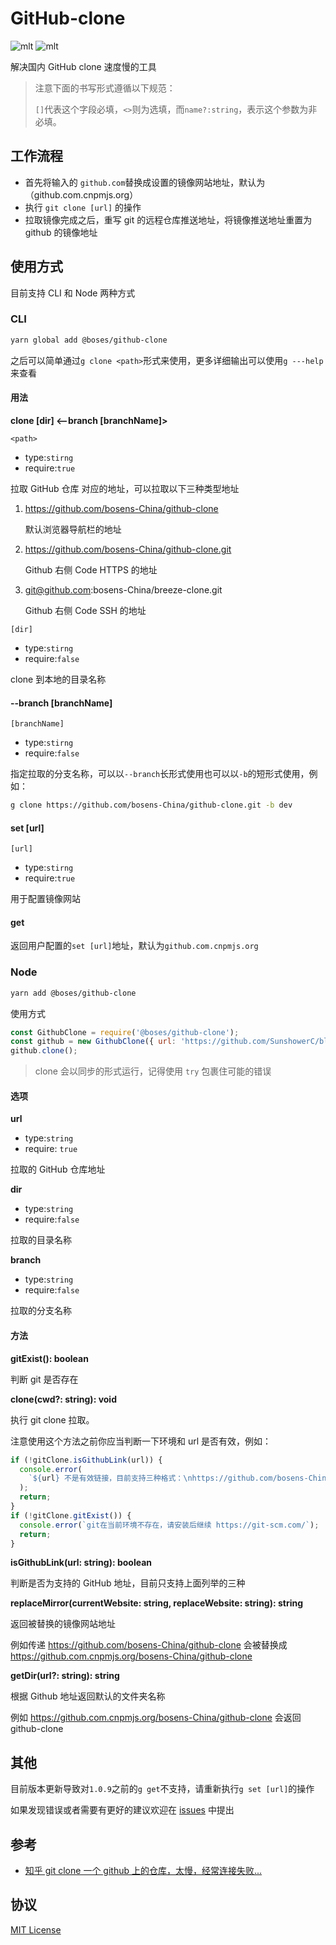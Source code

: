 # GitHub-clone

![mlt](https://img.shields.io/badge/License-MIT-brightgreen) ![mlt](https://img.shields.io/badge/npm-1.1.1-brightgreen)

解决国内 GitHub clone 速度慢的工具

> 注意下面的书写形式遵循以下规范：
>
> `[]`代表这个字段必填，`<>`则为选填，而`name?:string`，表示这个参数为非必填。

## 工作流程

- 首先将输入的 `github.com`替换成设置的镜像网站地址，默认为（github.com.cnpmjs.org）
- 执行 `git clone [url]` 的操作
- 拉取镜像完成之后，重写 git 的远程仓库推送地址，将镜像推送地址重置为 github 的镜像地址

## 使用方式

目前支持 CLI 和 Node 两种方式

### CLI

```sh
yarn global add @boses/github-clone
```

之后可以简单通过`g clone <path>`形式来使用，更多详细输出可以使用`g ---help`来查看

#### 用法

**clone <path> [dir] <--branch [branchName]>**

`<path>`

- type:`stirng`
- require:`true`

拉取 GitHub 仓库 对应的地址，可以拉取以下三种类型地址

1. https://github.com/bosens-China/github-clone

   默认浏览器导航栏的地址

2. https://github.com/bosens-China/github-clone.git

   Github 右侧 Code HTTPS 的地址

3. git@github.com:bosens-China/breeze-clone.git

   Github 右侧 Code SSH 的地址

`[dir]`

- type:`stirng`
- require:`false`

clone 到本地的目录名称

#### --branch [branchName]

`[branchName]`

- type:`stirng`
- require:`false`

指定拉取的分支名称，可以以`--branch`长形式使用也可以以`-b`的短形式使用，例如：

```sh
g clone https://github.com/bosens-China/github-clone.git -b dev
```

#### set [url]

`[url]`

- type:`stirng`
- require:`true`

用于配置镜像网站

#### get

返回用户配置的`set [url]`地址，默认为`github.com.cnpmjs.org`

### Node

```sh
yarn add @boses/github-clone
```

使用方式

```js
const GithubClone = require('@boses/github-clone');
const github = new GithubClone({ url: 'https://github.com/SunshowerC/blog' });
github.clone();
```

> clone 会以同步的形式运行，记得使用 `try` 包裹住可能的错误

#### 选项

**url**

- type:`string`
- require: `true`

拉取的 GitHub 仓库地址

**dir**

- type:`string`
- require:`false`

拉取的目录名称

**branch**

- type:`string`
- require:`false`

拉取的分支名称

#### 方法

**gitExist(): boolean**

判断 git 是否存在

**clone(cwd?: string): void**

执行 git clone 拉取。

注意使用这个方法之前你应当判断一下环境和 url 是否有效，例如：

```js
if (!gitClone.isGithubLink(url)) {
  console.error(
    `${url} 不是有效链接，目前支持三种格式：\nhttps://github.com/bosens-China/github-clone\nhttps://github.com/bosens-China/github-clone.git\ngit@github.com:bosens-China/breeze-clone.git`,
  );
  return;
}
if (!gitClone.gitExist()) {
  console.error(`git在当前环境不存在，请安装后继续 https://git-scm.com/`);
  return;
}
```

**isGithubLink(url: string): boolean**

判断是否为支持的 GitHub 地址，目前只支持上面列举的三种

**replaceMirror(currentWebsite: string, replaceWebsite: string): string**

返回被替换的镜像网站地址

例如传递 https://github.com/bosens-China/github-clone 会被替换成 https://github.com.cnpmjs.org/bosens-China/github-clone

**getDir(url?: string): string**

根据 Github 地址返回默认的文件夹名称

例如 https://github.com.cnpmjs.org/bosens-China/github-clone 会返回 github-clone

## 其他

目前版本更新导致对`1.0.9`之前的`g get`不支持，请重新执行`g set [url]`的操作

如果发现错误或者需要有更好的建议欢迎在 [issues](https://github.com/bosens-China/github-clone) 中提出

## 参考

- [知乎 git clone 一个 github 上的仓库，太慢，经常连接失败...](https://www.zhihu.com/question/27159393/answer/1117219745)

## 协议

[MIT License](/License)
